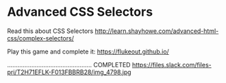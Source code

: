 # Advanced CSS Selectors

Read this about CSS Selectors
http://learn.shayhowe.com/advanced-html-css/complex-selectors/

Play this game and complete it:
https://flukeout.github.io/


.................................................
COMPLETED 
https://files.slack.com/files-pri/T2H71EFLK-F013FBBRB28/img_4798.jpg

